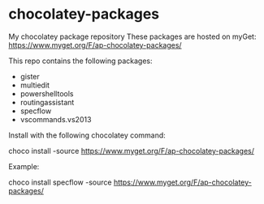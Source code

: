 chocolatey-packages
===================

My chocolatey package repository
These packages are hosted on myGet: https://www.myget.org/F/ap-chocolatey-packages/

This repo contains the following packages:
- gister
- multiedit
- powershelltools
- routingassistant
- specflow
- vscommands.vs2013


Install with the following chocolatey command:

choco install <packageName> -source https://www.myget.org/F/ap-chocolatey-packages/

Example:

choco install specflow -source https://www.myget.org/F/ap-chocolatey-packages/
